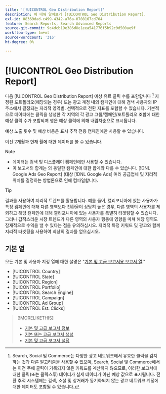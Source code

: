 ```yaml
---
title: '[!UICONTROL Geo Distribution Report]'
description: 에 대해 알아보기 [!UICONTROL Geo Distribution Report].
exl-id: 08369dad-c499-4342-a76a-0708167cd704
feature: Search Reports, Search Advanced Reports
source-git-commit: 9c4dcb19e386d8e1eea541776f5b92c9d500ae9f
workflow-type: tm+mt
source-wordcount: '316'
ht-degree: 0%

---
```


# [!UICONTROL Geo Distribution Report]

다음 [!UICONTROL Geo Distribution Report] 예상 유료 클릭 수를 포함합니다 [^1] 지정된 포트폴리오(해당되는 경우) 또는 광고 계정 내의 캠페인에 대해 검색 사용자의 IP 주소에서 결정되는 지리적 영역별. 선택적으로 전환 지표를 포함할 수 있습니다. 기본적으로 데이터에는 클릭을 생성한 각 지역의 각 광고 그룹/캠페인/포트폴리오 조합에 대한 예상 클릭 수가 포함되며 행은 예상 클릭에 의해 내림차순으로 표시됩니다.

예상 노출 횟수 및 예상 비용은 표시 추적 전용 캠페인에만 사용할 수 있습니다.

이전 2개월과 현재 월에 대한 데이터를 볼 수 있습니다.

>[!NOTE]
>
>* 데이터는 검색 및 디스플레이 캠페인에만 사용할 수 있습니다.
>* 이 보고서의 합계는 의 동일한 캠페인에 대한 합계와 다를 수 있습니다. [!DNL Google Ads Geo Report] (대상 [!DNL Google Ads] 여러 공급업체 및 지리적 위치를 결정하는 방법론으로 인해 컴파일합니다.

>[!TIP]
>
>결과를 사용하여 지리적 트렌드를 활용합니다. 예를 들어, 캘리포니아에 있는 사용자가 특정 캠페인에 대해 다른 영역보다 전환율이 상당히 높은 경우, 다른 영역의 사용자를 제외하고 해당 캠페인에 대해 캘리포니아에 있는 사용자를 특별히 타겟팅할 수 있습니다. 그러나 갑작스러운 시장 트렌드가 다른 영역의 사용자 행동에 영향을 미쳐 해당 영역도 잠재적으로 수익을 낼 수 있다는 점을 유의하십시오. 지리적 특정 키워드 및 광고와 함께 지리적 타겟팅을 사용하여 최상의 결과를 얻으십시오.

[^1]: Search, Social 및 Commerce는 다양한 광고 네트워크에서 유효한 클릭을 감지하는 것과 다른 알고리즘을 사용할 수 있으며, Search, Social 및 Commerce에서는 이전 주에 클릭이 기록되지 않은 키워드를 계산하지 않으므로, 이러한 보고서에 대한 클릭(또는 클릭스루) 데이터가 실제 데이터가 아닌 예상 값으로 표시됩니다. 전환 추적 시스템에는 검색, 소셜 및 상거래가 동기화되지 않는 광고 네트워크 계정에 대한 데이터도 포함될 수 있습니다.

## 기본 열

모든 기본 및 사용자 지정 열에 대한 설명은 &quot;[기본 및 고급 보고서용 보고서 열](basic-advanced-report-columns.md).&quot;

* [!UICONTROL Country]
* [!UICONTROL State]
* [!UICONTROL Region]
* [!UICONTROL Portfolio]
* [!UICONTROL Search Engine]
* [!UICONTROL Campaign]
* [!UICONTROL Ad Group]
* [!UICONTROL Est. Clicks]

>[!MORELIKETHIS]
>
>* [기본 및 고급 보고서 정보](basic-advanced-report-about.md)
>* [기본 또는 고급 보고서 생성](basic-advanced-report-generate.md)
>* [기본 및 고급 보고서 설정](basic-advanced-report-settings.md)

